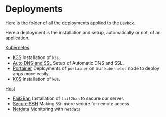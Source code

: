 # Deployments

Here is the folder of all the deployments applied to the `Devbox`.

Here a deployment is the installation and setup, automatically or not, of an application.

[Kubernetes](kubernetes/)
- [K3S](kubernetes/k3s/README.md) Installation of `k3s`.
- [Auto DNS and SSL](kubernetes/auto-dns-ssl/README.md) Setup of Automatic DNS and SSL.
- [Portainer](kubernetes/portainer/README.md) Deployments of `portainer` on our `kubernetes` node to deploy apps more easily.
- [K0S](kubernetes/k0s/README.md) Installation of `k0s`.

[Host](host/)
- [Fail2Ban](host/fail2ban/README.md) Installation of `fail2ban` to secure our server.
- [Secure SSH](host/secure_ssh/README.md) Making `SSH` more secure for remote access.
- [Netdata](host/netdata/README.md) Monitoring with `netdata`
